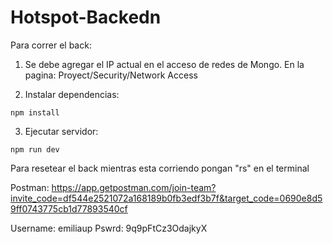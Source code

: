 # Hotspot-Backedn
Para correr el back: 

1. Se debe agregar el IP actual en el acceso de redes de Mongo. En la pagina: Proyect/Security/Network Access

2. Instalar dependencias:

`npm install`

3. Ejecutar servidor:

`npm run dev`


Para resetear el back mientras esta corriendo pongan "rs" en el terminal

Postman: https://app.getpostman.com/join-team?invite_code=df544e2521072a168189b0fb3edf3b7f&target_code=0690e8d59ff0743775cb1d77893540cf

Username: emiliaup
Pswrd: 9q9pFtCz3OdajkyX